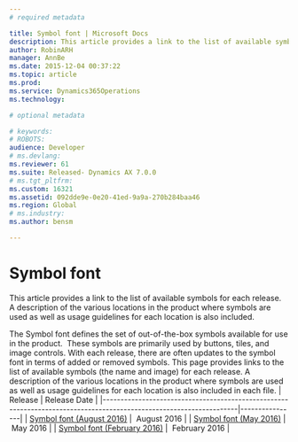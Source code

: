 ```yaml
---
# required metadata

title: Symbol font | Microsoft Docs
description: This article provides a link to the list of available symbols for each release.  A description of the various locations in the product where symbols are used as well as usage guidelines for each location is also included.  
author: RobinARH
manager: AnnBe
ms.date: 2015-12-04 00:37:22
ms.topic: article
ms.prod: 
ms.service: Dynamics365Operations
ms.technology: 

# optional metadata

# keywords: 
# ROBOTS: 
audience: Developer
# ms.devlang: 
ms.reviewer: 61
ms.suite: Released- Dynamics AX 7.0.0
# ms.tgt_pltfrm: 
ms.custom: 16321
ms.assetid: 092dde9e-0e20-41ed-9a9a-270b284baa46
ms.region: Global
# ms.industry: 
ms.author: bensm

---
```


# Symbol font

This article provides a link to the list of available symbols for each release.  A description of the various locations in the product where symbols are used as well as usage guidelines for each location is also included.  

The Symbol font defines the set of out-of-the-box symbols available for use in the product.  These symbols are primarily used by buttons, tiles, and image controls. With each release, there are often updates to the symbol font in terms of added or removed symbols. This page provides links to the list of available symbols (the name and image) for each release. A description of the various locations in the product where symbols are used as well as usage guidelines for each location is also included in each file.
| Release                                                                                                            | Release Date   |
|--------------------------------------------------------------------------------------------------------------------|----------------|
| [Symbol font (August 2016)](./media/dynamicssymbolfont_update2.pdf) |  August 2016   |
| [Symbol font (May 2016)](./media/dynamicssymbolfont_update1.pdf)    |  May 2016      |
| [Symbol font (February 2016)](./media/dynamicssymbolfont_rtw.pdf)   |  February 2016 |

   

